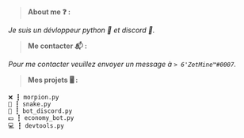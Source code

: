 > __**About me ❓ :**__

*Je suis un dévloppeur python 🐍 et discord 🤖.*

> __**Me contacter 📬 :**__

*Pour me contacter veuillez envoyer un message à *`> 6'ZetMine™#0007`*.*

> __**Mes projets 🖥️ :**__

    ❌ ┇ morpion.py
    🐍 ┇ snake.py
    🤖 ┇ bot_discord.py
    💵 ┇ economy_bot.py
    💻 ┇ devtools.py
